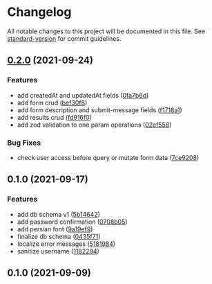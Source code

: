 # Changelog

All notable changes to this project will be documented in this file. See [standard-version](https://github.com/conventional-changelog/standard-version) for commit guidelines.

## [0.2.0](https://github.com/ErfanMirzapour/nova-form/compare/v0.1.0...v0.2.0) (2021-09-24)


### Features

* add createdAt and updatedAt fields ([0fa7b6d](https://github.com/ErfanMirzapour/nova-form/commit/0fa7b6dbcd85827fe9d9930e8da27a42ea21690d))
* add form crud ([bef30f8](https://github.com/ErfanMirzapour/nova-form/commit/bef30f8775cb68b8574de143aed0d8eb8ca4a82c))
* add form description and submit-message fields ([f1718a1](https://github.com/ErfanMirzapour/nova-form/commit/f1718a1f49db86d4a8f1cbe636a8f8eaa39e8594))
* add results crud ([fd916f0](https://github.com/ErfanMirzapour/nova-form/commit/fd916f0e0861c828f3fd0da9565c89490d26d560))
* add zod validation to one param operations ([02ef558](https://github.com/ErfanMirzapour/nova-form/commit/02ef558756eb9f495991ee4e5e3faaf0ba71ca70))


### Bug Fixes

* check user access before query or mutate form data ([7ce9208](https://github.com/ErfanMirzapour/nova-form/commit/7ce920859710ea2ba874a95b7860edb584fbbac0))

## 0.1.0 (2021-09-17)


### Features

* add db schema v1 ([5b14642](https://github.com/ErfanMirzapour/nova-form/commit/5b146425b4202d047f6e8f55cd32cc2c6ca35222))
* add password confirmation ([0708b05](https://github.com/ErfanMirzapour/nova-form/commit/0708b05173950f8a810bcaee52a6a90ca7dd8596))
* add persian font ([9a19ef9](https://github.com/ErfanMirzapour/nova-form/commit/9a19ef985493ee8a0300c564170804bc584ec672))
* finalize db schema ([0435f71](https://github.com/ErfanMirzapour/nova-form/commit/0435f71d4a61910341b9ebdf0516b35793f6ba69))
* localize error messages ([5181984](https://github.com/ErfanMirzapour/nova-form/commit/5181984f366f40180bcc15274026197f1efff0f0))
* sanitize username ([1182294](https://github.com/ErfanMirzapour/nova-form/commit/11822943e34763258a51d161618f411295283bb8))

## 0.1.0 (2021-09-09)

